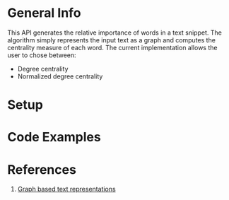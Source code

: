 # General Info
This API generates the relative importance of words in a text snippet. The
algorithm simply represents the input text as a graph and computes the
centrality measure of each word. The current implementation allows the
user to chose between:
 * Degree centrality
 * Normalized degree centrality 

# Setup

# Code Examples
 
# References
1.  [Graph based text representations](http://www.lix.polytechnique.fr/~mvazirg/gow_tutorial_webconf_2018.pdf) 
 
